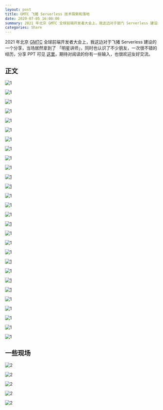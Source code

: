 ```yaml
---
layout: post
title: GMTC 飞猪 Serverless 技术探索和落地
date: 2020-07-05 16:00:00
summary: 2021 年北京 GMTC 全球前端开发者大会上，我这边对于部门 Serverless 建设的一个分享，当场还拿到了 「明星讲师」，同时也认识了不少朋友，一次很好的经历。
categories: Share
---
```


2021 年北京 [GMTC](https://gw.alipayobjects.com/zos/k/gmtc/IMG_6058.JPG) 全球前端开发者大会上，我这边对于飞猪 Serverless 建设的一个分享，当场居然拿到了 「明星讲师」，同时也认识了不少朋友，一次很不错的经历，分享 PPT 可见 [这里](https://gw.alipayobjects.com/os/k/gmtc/GMTC.pdf)，期待对阅读的你有一些输入，也很欢迎友好交流。

## 正文

![1](https://gw.alipayobjects.com/zos/k/gmtc/IMG_00001.jpeg)

![1](https://gw.alipayobjects.com/zos/k/gmtc/IMG_00002.jpeg)

![1](https://gw.alipayobjects.com/zos/k/gmtc/IMG_00003.jpeg)

![1](https://gw.alipayobjects.com/zos/k/gmtc/IMG_00004.jpeg)

![1](https://gw.alipayobjects.com/zos/k/gmtc/IMG_00005.jpeg)

![1](https://gw.alipayobjects.com/zos/k/gmtc/IMG_00006.jpeg)

![1](https://gw.alipayobjects.com/zos/k/gmtc/IMG_00007.jpeg)

![1](https://gw.alipayobjects.com/zos/k/gmtc/IMG_00008.jpeg)

![1](https://gw.alipayobjects.com/zos/k/gmtc/IMG_00009.jpeg)

![1](https://gw.alipayobjects.com/zos/k/gmtc/IMG_00010.jpeg)

[![1](https://gw.alipayobjects.com/zos/k/gmtc/IMG_00011.jpeg)](https://cdn.fliggy.com/upic/f6HMZ1.mp4)

[![1](https://gw.alipayobjects.com/zos/k/gmtc/IMG_00012.jpeg)](https://cdn.fliggy.com/upic/JP5Rwn.mp4)

![1](https://gw.alipayobjects.com/zos/k/gmtc/IMG_00013.jpeg)

![1](https://gw.alipayobjects.com/zos/k/gmtc/IMG_00014.jpeg)

![1](https://gw.alipayobjects.com/zos/k/gmtc/IMG_00015.jpeg)

[![1](https://gw.alipayobjects.com/zos/k/gmtc/IMG_00016.jpeg)](https://cdn.fliggy.com/upic/FOIf4B.mp4)

![1](https://gw.alipayobjects.com/zos/k/gmtc/IMG_00017.jpeg)

![1](https://gw.alipayobjects.com/zos/k/gmtc/IMG_00018.jpeg)

![1](https://gw.alipayobjects.com/zos/k/gmtc/IMG_00019.jpeg)

[![1](https://gw.alipayobjects.com/zos/k/gmtc/IMG_00020.jpeg)](https://cdn.fliggy.com/upic/b9S8Jn.mp4)

![1](https://gw.alipayobjects.com/zos/k/gmtc/IMG_00021.jpeg)

[![1](https://gw.alipayobjects.com/zos/k/gmtc/IMG_00022.jpeg)](https://cdn.fliggy.com/upic/DephJF.mp4)

[![1](https://gw.alipayobjects.com/zos/k/gmtc/IMG_00023.jpeg)](https://cdn.fliggy.com/upic/zrhlMH.mp4)

![1](https://gw.alipayobjects.com/zos/k/gmtc/IMG_00024.jpeg)

![1](https://gw.alipayobjects.com/zos/k/gmtc/IMG_00025.jpeg)

![1](https://gw.alipayobjects.com/zos/k/gmtc/IMG_00026.jpeg)

![1](https://gw.alipayobjects.com/zos/k/gmtc/IMG_00027.jpeg)

![1](https://gw.alipayobjects.com/zos/k/gmtc/IMG_00028.jpeg)

## 一些现场

![2](https://gw.alipayobjects.com/zos/k/gmtc/1.JPG)

![2](https://gw.alipayobjects.com/zos/k/gmtc/2.JPG)

![2](https://gw.alipayobjects.com/zos/k/gmtc/3.JPG)

![2](https://gw.alipayobjects.com/zos/k/gmtc/4.JPG)

![2](https://gw.alipayobjects.com/zos/k/gmtc/8.jpg)

